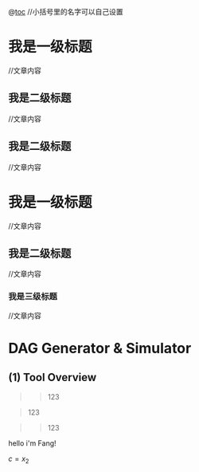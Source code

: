 @[toc](目录)
//小括号里的名字可以自己设置


# 我是一级标题
//文章内容
## 我是二级标题
//文章内容
## 我是二级标题
//文章内容
# 我是一级标题
//文章内容
## 我是二级标题
//文章内容
### 我是三级标题
//文章内容



# DAG Generator & Simulator

## (1) Tool Overview

> > 123

> 123

> > 123

hello i'm Fang!

$c=x_2$


